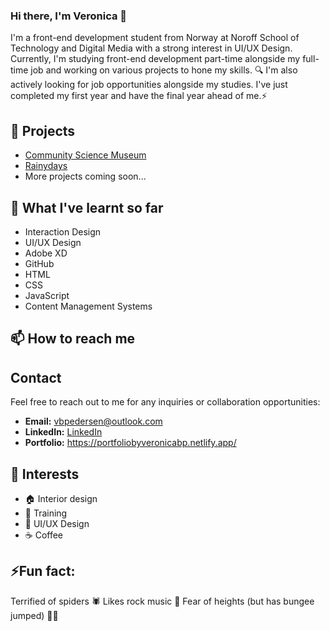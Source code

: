 ### Hi there, I'm Veronica  👋

I'm a front-end development student from Norway at Noroff School of Technology and Digital Media with a strong interest in UI/UX Design. Currently, I'm studying front-end development part-time alongside my full-time job and working on various projects to hone my skills. 🔍 I'm also actively looking for job opportunities alongside my studies. I've just completed my first year and have the final year ahead of me.⚡

## 🔭 Projects

- [Community Science Museum](https://github.com/Veronicabrun/Semester-Project-1)
- [Rainydays](https://github.com/Veronicabrun/Rainydays-JS)
- More projects coming soon...
  
## 🌱 What I've learnt so far

- Interaction Design
- UI/UX Design
- Adobe XD
- GitHub
- HTML
- CSS
- JavaScript
- Content Management Systems

## 📫 How to reach me

## Contact

Feel free to reach out to me for any inquiries or collaboration opportunities:
- **Email:** [vbpedersen@outlook.com](mailto:your-email@example.com)
- **LinkedIn:** [LinkedIn](https://linkedin.com/in/veronica-brun-pedersen-2860bb249)
- **Portfolio:** https://portfoliobyveronicabp.netlify.app/
  
## 🌟 Interests

- 🏠 Interior design
- 💪 Training
- 🎨 UI/UX Design
- ☕ Coffee

## ⚡Fun fact: 

Terrified of spiders 🕷️
Likes rock music 🤘
Fear of heights (but has bungee jumped) 🧗‍♂️

